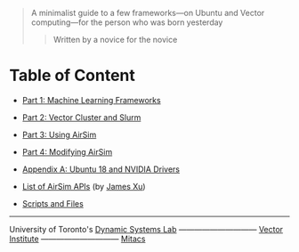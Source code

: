 > A minimalist guide to  a few frameworks⁠—on Ubuntu and Vector computing⁠—for the person who was born yesterday
>> Written by a novice for the novice

# Table of Content

- [Part 1: Machine Learning Frameworks](https://github.com/JacopoPan/a-minimalist-guide/blob/master/Part1-Machine-Learning-Frameworks.md)

- [Part 2: Vector Cluster and Slurm](https://github.com/JacopoPan/a-minimalist-guide/blob/master/Part2-Vector-Cluster-and-Slurm.md)

- [Part 3: Using AirSim](https://github.com/JacopoPan/a-minimalist-guide/blob/master/Part3-Using-AirSim.md)

- [Part 4: Modifying AirSim](https://github.com/JacopoPan/a-minimalist-guide/blob/master/Part4-Modifying-AirSim.md)

- [Appendix A: Ubuntu 18 and NVIDIA Drivers](https://github.com/JacopoPan/a-minimalist-guide/blob/master/AppendixA-Ubuntu18-and-NVIDIA-Drivers-on-P52.md)

- [List of AirSim APIs](https://github.com/JacopoPan/a-minimalist-guide/tree/master/AirSim-APIs) (by [James Xu](https://github.com/Jamesjrxu/))

- [Scripts and Files](https://github.com/JacopoPan/a-minimalist-guide/tree/master/files)


-------
University of Toronto's [Dynamic Systems Lab](https://github.com/utiasDSL) —————————— [Vector Institute](https://github.com/VectorInstitute) —————————— [Mitacs](https://www.mitacs.ca/en/projects/multi-agent-reinforcement-learning-decentralized-uavugv-cooperative-exploration)
